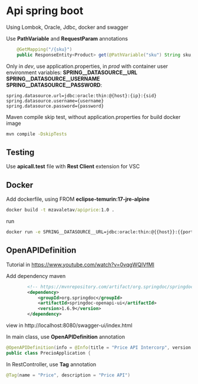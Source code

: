 # Api spring boot 

Using Lombok, Oracle, Jdbc, docker and swagger

Use **PathVariable** and **RequestParam** annotations

```java
    @GetMapping("/{sku}")
    public ResponseEntity<Product> get(@PathVariable("sku") String sku, @RequestParam(value="brand", required = false) String brand){
```

Only in *dev*, use application.properties, in *prod* with container user environment variables: **SPRING__DATASOURCE__URL** **SPRING__DATASOURCE__USERNAME** **SPRING__DATASOURCE__PASSWORD**:

```properties
spring.datasource.url=jdbc:oracle:thin:@{host}:{ip}:{sid}
spring.datasource.username={username}
spring.datasource.password={password}
```

Maven compile skip test, without application.properties for build docker image

```cmd
mvn compile -DskipTests
```
## Testing

Use **apicall.test** file with **Rest Client** extension for VSC

## Docker

Add dockerfile, using FROM **eclipse-temurin:17-jre-alpine**

```cmd
docker build -t mzavaletav/apiprice:1.0 .
```
run

```cmd
docker run -e SPRING__DATASOURCE__URL=jdbc:oracle:thin:@{{host}}:{{port}}:{{sid}} -e SPRING__DATASOURCE__USERNAME={{username}} -e SPRING__DATASOURCE__PASSWORD={{password}}  -p 8080:8080 mzavaletav/apiprice:1.0
```

## OpenAPIDefinition

Tutorial in https://www.youtube.com/watch?v=0vqgWQIVfMI

Add dependency maven

```xml
		<!-- https://mvnrepository.com/artifact/org.springdoc/springdoc-openapi-ui -->
		<dependency>
			<groupId>org.springdoc</groupId>
			<artifactId>springdoc-openapi-ui</artifactId>
			<version>1.6.9</version>
		</dependency>
```

view in http://localhost:8080/swagger-ui/index.html

In main class, use **OpenAPIDefinition** annotation

```java
@OpenAPIDefinition(info = @Info(title = "Price API Intercorp", version = "1.0.0"))
public class PrecioApplication {
```

In RestController, use **Tag** annotation

```java
@Tag(name = "Price", description = "Price API")
```